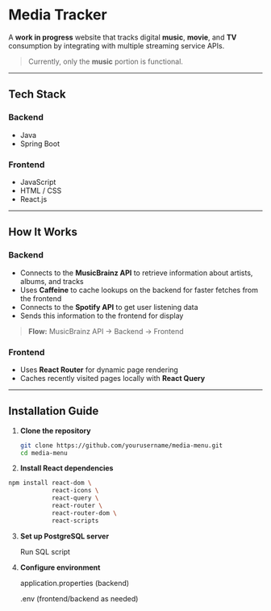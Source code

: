 # Media Tracker

A **work in progress** website that tracks digital **music**, **movie**, and **TV** consumption by integrating with multiple streaming service APIs.  
> Currently, only the **music** portion is functional.

---

##  Tech Stack

### Backend
- Java  
- Spring Boot  

### Frontend
- JavaScript  
- HTML / CSS  
- React.js  

---

##  How It Works

### Backend
- Connects to the **MusicBrainz API** to retrieve information about artists, albums, and tracks  
- Uses **Caffeine** to cache lookups on the backend for faster fetches from the frontend  
- Connects to the **Spotify API** to get user listening data  
- Sends this information to the frontend for display  
> **Flow:** MusicBrainz API → Backend → Frontend  

### Frontend
- Uses **React Router** for dynamic page rendering  
- Caches recently visited pages locally with **React Query**  

---

##  Installation Guide

1. **Clone the repository**
   ```bash
   git clone https://github.com/yourusername/media-menu.git
   cd media-menu
2. **Install React dependencies**

```bash
npm install react-dom \
            react-icons \
            react-query \
            react-router \
            react-router-dom \
            react-scripts
```
3. **Set up PostgreSQL server**

   Run SQL script
   
4. **Configure environment**

      application.properties (backend)

      .env (frontend/backend as needed)
